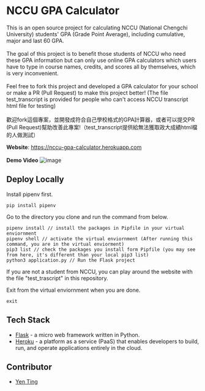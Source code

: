 # NCCU GPA Calculator
This is an open source project for calculating NCCU (National Chengchi University) students' GPA (Grade Point Average), including cumulative, major and last 60 GPA.<br>
<br>
The goal of this project is to benefit those students of NCCU who need these GPA information but can only use online GPA calculators which users have to type in 
course names, credits, and scores all by themselves, which is very inconvenient.<br>
<br>
Feel free to fork this project and developed a GPA calculator for your school or make a PR (Pull Request) to make this project better! (The file test_transcript is provided for people who can't access NCCU transcript html file for testing)<br>
<br>
歡迎fork這個專案，並開發成符合自己學校格式的GPA計算器，或者可以提交PR (Pull Request)幫助改善此專案!（test_transcript提供給無法獲取政大成績html檔的人做測試）

**Website**: https://nccu-gpa-calculator.herokuapp.com 
<br>
<br>
**Demo Video**
![image](https://github.com/yentim0519/nccu-gpa-calculator/blob/master/nccu-gpa-calculator-demo-video.gif)

## Deploy Locally
Install pipenv first.
```
pip install pipenv
```
Go to the directory you clone and run the command from below.
```
pipenv install // install the packages in Pipfile in your virtual enviornment
pipenv shell // activate the virtual enviornment (After running this command, you are in the virtual enviorment)
pip3 list // check the packages you install form Pipfile (you may see from here, it's different than your local pip3 list)
python3 application.py // Run the Flask project
```
If you are not a student from NCCU, you can play around the website with the file "test_trascript" in this repository. 
<br>

Exit from the virtual enviornment when you are done.
```
exit
```

## Tech Stack

* [Flask](https://flask.palletsprojects.com/en/1.1.x/) - a micro web framework written in Python.
* [Heroku](https://www.heroku.com) - a platform as a service (PaaS) that enables developers to build, run, and operate applications entirely in the cloud.

## Contributor
* [Yen Ting](https://github.com/yentim0519)

